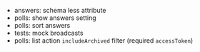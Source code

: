 * answers: schema less attribute
* polls: show answers setting
* polls: sort answers
* tests: mock broadcasts
* polls: list action `includeArchived` filter (required `accessToken`)
